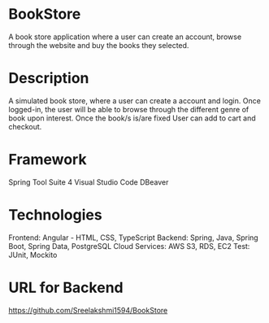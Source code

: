 # BookStore
A book store application where a user can create an account, browse through the website and buy the books they selected.

# Description
A simulated book store, where a user can create a account and login. 
Once logged-in, the user will be able to browse through the different genre of book upon interest. 
Once the book/s is/are fixed User can add to cart and checkout.

# Framework
  Spring Tool Suite 4
  Visual Studio Code
  DBeaver

# Technologies
  Frontend: Angular - HTML, CSS, TypeScript
  Backend: Spring, Java, Spring Boot, Spring Data, PostgreSQL 
  Cloud Services: AWS S3, RDS, EC2
  Test: JUnit, Mockito
 
 # URL for Backend
 https://github.com/Sreelakshmi1594/BookStore
